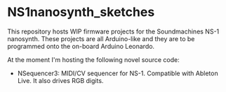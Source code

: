 # NS1nanosynth_sketches

This repository hosts WIP firmware projects for the Soundmachines NS-1 nanosynth.
These projects are all Arduino-like and they are to be programmed onto the on-board Arduino Leonardo.

At the moment I'm hosting the following novel source code:
- NSequencer3: MIDI/CV sequencer for NS-1. Compatible with Ableton Live. It also drives RGB digits.

